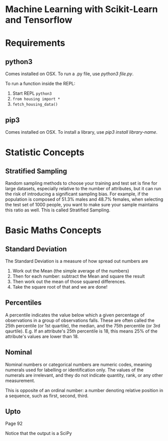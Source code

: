 # Machine Learning with Scikit-Learn and Tensorflow

# Requirements
## python3
Comes installed on OSX. To run a .py file, use *python3 file.py*.

To run a function inside the REPL:
1. Start REPL ```python3```
2. ```from housing import *```
3. ```fetch_housing_data()```

## pip3
Comes installed on OSX. To install a library, use *pip3 install library-name*.

# Statistic Concepts
## Stratified Sampling
Random sampling methods to choose your training and test set is fine for large datasets, especially relative to the number of attributes, but it can run the risk of introducing a significant sampling bias. For example, if the population is composed of 51.3% males and 48.7% females, when selecting the test set of 1000 people, you want to make sure your sample maintains this ratio as well. This is called Stratified Sampling.

# Basic Maths Concepts

## Standard Deviation
The Standard Deviation is a measure of how spread out numbers are

1. Work out the Mean (the simple average of the numbers)
2. Then for each number: subtract the Mean and square the result
3. Then work out the mean of those squared differences.
4. Take the square root of that and we are done!

## Percentiles
A percentile indicates the value below which a given percentage of observations in a group of observations falls. These are often called the 25th percentile (or 1st quartile), the median, and the 75th percentile (or 3rd qaurtile). E.g. If an attribute's 25th percentile is 18, this means 25% of the attribute's values are lower than 18.

## Nominal
Nominal numbers or categorical numbers are numeric codes, meaning numerals used for labelling or identification only. The values of the numerals are irrelevant, and they do not indicate quantity, rank, or any other measurement.

This is opposite of an ordinal number: a number denoting relative position in a sequence, such as first, second, third.

## Upto

Page 92

Notice that the output is a SciPy
